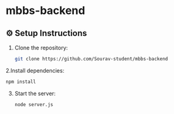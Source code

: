 # mbbs-backend

## ⚙️ Setup Instructions
1. Clone the repository:
   ```sh
   git clone https://github.com/Sourav-student/mbbs-backend
   
2.Install dependencies:
   ```sh
   npm install
```
3. Start the server:
   ```sh
   node server.js
